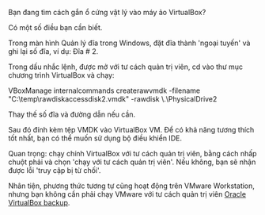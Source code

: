 Bạn đang tìm cách gắn ổ cứng vật lý vào máy ảo VirtualBox?

Có một số điều bạn cần biết.

Trong màn hình Quản lý đĩa trong Windows, đặt đĩa thành 'ngoại tuyến' và ghi lại số đĩa, ví dụ: Đĩa # 2.

Trong dấu nhắc lệnh, được mở với tư cách quản trị viên, cd vào thư mục chương trình VirtualBox và chạy:

VBoxManage internalcommands createrawvmdk -filename "C:\temp\rawdiskaccessdisk2.vmdk" -rawdisk \\.\PhysicalDrive2

Thay thế số đĩa và đường dẫn nếu cần.

Sau đó đính kèm tệp VMDK vào VirtualBox VM. Để có khả năng tương thích tốt nhất, bạn có thể muốn sử dụng bộ điều khiển IDE.

Quan trọng: chạy chính VirtualBox với tư cách quản trị viên, bằng cách nhấp chuột phải và chọn 'chạy với tư cách quản trị viên'. Nếu không, bạn sẽ nhận được lỗi 'truy cập bị từ chối'.

Nhân tiện, phương thức tương tự cũng hoạt động trên VMware Workstation, nhưng bạn không cần phải chạy VMware với tư cách quản trị viên [Oracle VirtualBox backup](http://www.virtualboxbackup.ovh/).
